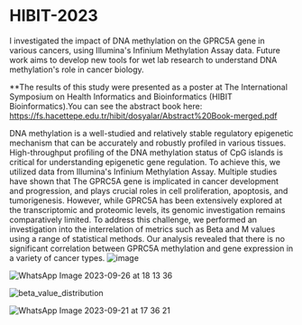 # HIBIT-2023

I investigated the impact of DNA methylation on the GPRC5A gene in various cancers, using Illumina's Infinium Methylation Assay data. Future work aims to develop new tools for wet lab research to understand DNA methylation's role in cancer biology.

**The results of this study were presented as a poster at The International Symposium on Health Informatics and Bioinformatics (HIBIT Bioinformatics).You can see the abstract book here: https://fs.hacettepe.edu.tr/hibit/dosyalar/Abstract%20Book-merged.pdf


DNA methylation is a well-studied and relatively stable regulatory epigenetic mechanism that can be accurately and robustly profiled in various tissues. High-throughput profiling of the DNA methylation status of CpG islands is critical for understanding epigenetic gene regulation. To achieve this, we utilized data from Illumina's Infinium Methylation Assay. Multiple studies have shown that The GPRC5A gene is implicated in cancer development and progression, and plays crucial roles in cell proliferation, apoptosis, and tumorigenesis. However, while GPRC5A has been extensively explored at the transcriptomic and proteomic levels, its genomic investigation remains comparatively limited. To address this challenge, we performed an investigation into the interrelation of metrics such as Beta and M values using a range of statistical methods. Our analysis revealed that there is no significant correlation between GPRC5A methylation and gene expression in a variety of cancer types. 
![image](https://github.com/melikeguler99/H-B-T-23/assets/121449569/cbef241a-bfe9-4f74-8691-7a9dd1893379)


![WhatsApp Image 2023-09-26 at 18 13 36](https://github.com/melikeguler99/H-B-T-23/assets/121449569/e0da88ba-e464-4a3b-81d7-3de429c77aa8)

![beta_value_distribution](https://github.com/melikeguler99/H-B-T-23/assets/121449569/2a5e22ea-3dd0-433f-8fdb-2cd8dd4944c3)

![WhatsApp Image 2023-09-21 at 17 36 21](https://github.com/melikeguler99/H-B-T-23/assets/121449569/35a4e52b-e405-46ab-b08c-65677582236c)

